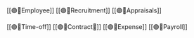 
[[🟣👥Employee]]
[[🟣👥Recruitment]]
[[🟣👥Appraisals]]

[[🟣👥Time-off]]
[[🟣👥Contract📜]]
[[🟣👥Expense]]
[[🟣👥Payroll]]

